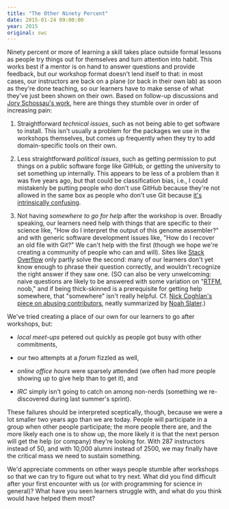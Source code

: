 ```yaml
---
title: "The Other Ninety Percent"
date: 2015-01-24 09:00:00
year: 2015
original: swc
---
```

<p>
  Ninety percent or more of learning a skill takes place outside formal lessons
  as people try things out for themselves
  and turn attention into habit.
  This works best if a mentor is on hand to answer questions and provide feedback,
  but our workshop format doesn't lend itself to that:
  in most cases,
  our instructors are back on a plane (or back in their own lab)
  as soon as they're done teaching,
  so our learners have to make sense of what they've just been shown on their own.
  Based on follow-up discussions and <a href="http://arxiv.org/abs/1407.6220">Jory Schossau's work</a>,
  here are things they stumble over in order of increasing pain:
</p>
<ol>
  <li>
    <p>
      Straightforward <em>technical issues</em>,
      such as not being able to get software to install.
      This isn't usually a problem for the packages we use in the workshops themselves,
      but comes up frequently when they try to add domain-specific tools on their own.
    </p>
  </li>
  <li>
    <p>
      Less straightforward <em>political issues</em>,
      such as getting permission to put things on a public software forge like GitHub,
      or getting the university to set something up internally.
      This appears to be less of a problem than it was five years ago,
      but that could be classification bias,
      i.e.,
      I could mistakenly be putting people who don't use GitHub because they're not allowed
      in the same box as people who don't use Git because
      <a href="http://people.csail.mit.edu/sperezde/onward13.pdf">it's intrinsically confusing</a>.
    </p>
  </li>
  <li>
    <p>
      Not having <em>somewhere to go for help</em> after the workshop is over.
      Broadly speaking,
      our learners need help with things that are specific to their science like,
      "How do I interpret the output of this genome assembler?"
      and with generic software development issues like,
      "How do I recover an old file with Git?"
      We can't help with the first
      (though we hope we're creating a community of people who can and will).
      Sites like <a href="http://stackoverflow.com">Stack Overflow</a> only partly solve the second:
      many of our learners don't yet know enough to phrase their question correctly,
      and wouldn't recognize the right answer if they saw one.
      (SO can also be very unwelcoming:
      naive questions are likely to be answered with some variation on
      "<a href="https://en.wiktionary.org/wiki/RTFM">RTFM</a>, noob,"
      and if being thick-skinned is a prerequisite for getting help somewhere,
      that "somewhere" isn't really helpful.
      Cf. <a href="http://www.curiousefficiency.org/posts/2015/01/abuse-is-not-ok.html">Nick Coghlan's piece on abusing contributors</a>,
      neatly summarized by <a href="https://twitter.com/nslater/status/558342559010127872">Noah Slater</a>.)
    </p>
  </li>
</ol>
<p>
  We've tried creating a place of our own for our learners to go after workshops,
  but:
</p>
<ul>
  <li>
    <p>
      <em>local meet-ups</em> petered out quickly as people got busy with other commitments,
    </p>
  </li>
  <li>
    <p>
      our two attempts at a <em>forum</em> fizzled as well,
    </p>
  </li>
  <li>
    <p>
      <em>online office hours</em> were sparsely attended
      (we often had more people showing up to give help than to get it),
      and
    </p>
  </li>
  <li>
    <p>
      <em>IRC</em> simply isn't going to catch on among non-nerds
      (something we re-discovered during last summer's sprint).
    </p>
  </li>
</ul>
<p>
  These failures should be interpreted sceptically,
  though,
  because we were a lot smaller two years ago than we are today.
  People will participate in a group when other people participate;
  the more people there are,
  and the more likely each one is to show up,
  the more likely it is that the next person will get the help (or company) they're looking for.
  With 287 instructors instead of 50,
  and with 10,000 alumni instead of 2500,
  we may finally have the critical mass we need to sustain something.
</p>
<p>
  We'd appreciate comments on other ways people stumble after workshops
  so that we can try to figure out what to try next.
  What did you find difficult after your first encounter with us
  (or with programming for science in general)?
  What have you seen learners struggle with,
  and what do you think would have helped them most?
</p>
